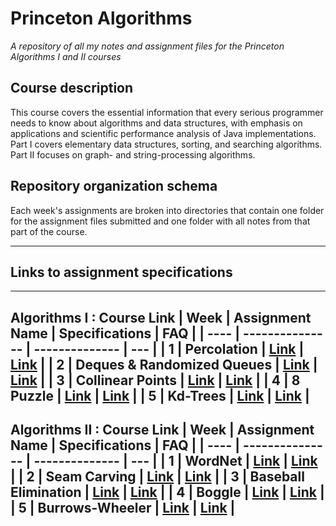 # Princeton Algorithms

*A repository of all my notes and assignment files for the Princeton Algorithms I and II courses*

## Course description

This course covers the essential information that every serious programmer needs to know about algorithms and data structures, with emphasis on applications and scientific performance analysis of Java implementations. Part I covers elementary data structures, sorting, and searching algorithms. Part II focuses on graph- and string-processing algorithms.


## Repository organization schema

Each week's assignments are broken into directories that contain one folder for the assignment files submitted and one folder with all notes from that part of the course.

---

## Links to assignment specifications

---
Algorithms I : Course Link
| Week | Assignment Name | Specifications | FAQ |
| ---- | --------------- | -------------- | --- |
| 1 | Percolation | [Link](https://coursera.cs.princeton.edu/algs4/assignments/percolation/specification.php) | [Link](https://coursera.cs.princeton.edu/algs4/assignments/percolation/faq.php) |
| 2 | Deques & Randomized Queues | [Link](https://coursera.cs.princeton.edu/algs4/assignments/queues/specification.php) | [Link](https://coursera.cs.princeton.edu/algs4/assignments/queues/faq.php) |
| 3 | Collinear Points | [Link](https://coursera.cs.princeton.edu/algs4/assignments/collinear/specification.php) | [Link](https://coursera.cs.princeton.edu/algs4/assignments/collinear/faq.php) |
| 4 | 8 Puzzle | [Link](https://coursera.cs.princeton.edu/algs4/assignments/8puzzle/specification.php) | [Link](https://coursera.cs.princeton.edu/algs4/assignments/8puzzle/faq.php) |
| 5 | Kd-Trees | [Link](https://coursera.cs.princeton.edu/algs4/assignments/kdtree/specification.php) | [Link](https://coursera.cs.princeton.edu/algs4/assignments/kdtree/faq.php) |
---
Algorithms II : Course Link
| Week | Assignment Name | Specifications | FAQ |
| ---- | --------------- | -------------- | --- |
| 1 | WordNet | [Link](https://coursera.cs.princeton.edu/algs4/assignments/wordnet/specification.php) | [Link](https://coursera.cs.princeton.edu/algs4/assignments/wordnet/faq.php) |
| 2 | Seam Carving | [Link](https://coursera.cs.princeton.edu/algs4/assignments/seam/specification.php) | [Link](https://coursera.cs.princeton.edu/algs4/assignments/seam/faq.php) |
| 3 | Baseball Elimination | [Link](https://coursera.cs.princeton.edu/algs4/assignments/baseball/specification.php) | [Link](https://coursera.cs.princeton.edu/algs4/assignments/baseball/faq.php) |
| 4 | Boggle | [Link](https://coursera.cs.princeton.edu/algs4/assignments/boggle/specification.php) | [Link](https://coursera.cs.princeton.edu/algs4/assignments/boggle/faq.php) |
| 5 | Burrows-Wheeler | [Link](https://coursera.cs.princeton.edu/algs4/assignments/burrows/specification.php) | [Link](https://coursera.cs.princeton.edu/algs4/assignments/burrows/faq.php) |
---
